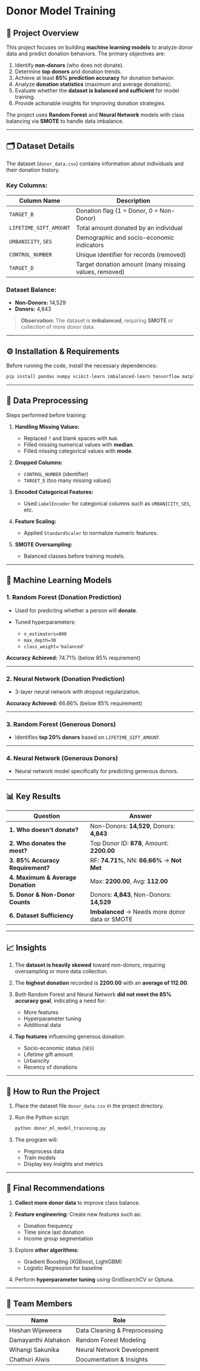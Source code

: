 

# Donor Model Training

## 📌 Project Overview

This project focuses on building **machine learning models** to analyze donor data and predict donation behaviors.
The primary objectives are:

1. Identify **non-donors** (who does not donate).
2. Determine **top donors** and donation trends.
3. Achieve at least **85% prediction accuracy** for donation behavior.
4. Analyze **donation statistics** (maximum and average donations).
5. Evaluate whether the **dataset is balanced and sufficient** for model training.
6. Provide actionable insights for improving donation strategies.

The project uses **Random Forest** and **Neural Network** models with class balancing via **SMOTE** to handle data imbalance.

---

## 🗂 Dataset Details

The dataset (`donor_data.csv`) contains information about individuals and their donation history.

### Key Columns:

| Column Name            | Description                                           |
| ---------------------- | ----------------------------------------------------- |
| `TARGET_B`             | Donation flag (1 = Donor, 0 = Non-Donor)              |
| `LIFETIME_GIFT_AMOUNT` | Total amount donated by an individual                 |
| `URBANICITY`, `SES`    | Demographic and socio-economic indicators             |
| `CONTROL_NUMBER`       | Unique identifier for records (removed)               |
| `TARGET_D`             | Target donation amount (many missing values, removed) |

### Dataset Balance:

* **Non-Donors:** 14,529
* **Donors:** 4,843

> **Observation:**
> The dataset is **imbalanced**, requiring **SMOTE** or collection of more donor data.

---

## ⚙️ Installation & Requirements

Before running the code, install the necessary dependencies:

```bash
pip install pandas numpy scikit-learn imbalanced-learn tensorflow matplotlib seaborn
```

---

## 🧹 Data Preprocessing

Steps performed before training:

1. **Handling Missing Values:**

   * Replaced `?` and blank spaces with `NaN`.
   * Filled missing numerical values with **median**.
   * Filled missing categorical values with **mode**.

2. **Dropped Columns:**

   * `CONTROL_NUMBER` (identifier)
   * `TARGET_D` (too many missing values)

3. **Encoded Categorical Features:**

   * Used `LabelEncoder` for categorical columns such as `URBANICITY`, `SES`, etc.

4. **Feature Scaling:**

   * Applied `StandardScaler` to normalize numeric features.

5. **SMOTE Oversampling:**

   * Balanced classes before training models.

---

## 🤖 Machine Learning Models

### 1. **Random Forest (Donation Prediction)**

* Used for predicting whether a person will **donate**.
* Tuned hyperparameters:

  * `n_estimators=800`
  * `max_depth=30`
  * `class_weight='balanced'`

**Accuracy Achieved:** 74.71% (below 85% requirement)

---

### 2. **Neural Network (Donation Prediction)**

* 3-layer neural network with dropout regularization.

**Accuracy Achieved:** 66.66% (below 85% requirement)

---

### 3. **Random Forest (Generous Donors)**

* Identifies **top 20% donors** based on `LIFETIME_GIFT_AMOUNT`.

---

### 4. **Neural Network (Generous Donors)**

* Neural network model specifically for predicting generous donors.

---

## 📊 Key Results

| **Question**                      | **Answer**                                      |
| --------------------------------- | ----------------------------------------------- |
| **1. Who doesn’t donate?**        | Non-Donors: **14,529**, Donors: **4,843**       |
| **2. Who donates the most?**      | Top Donor ID: **878**, Amount: **2200.00**      |
| **3. 85% Accuracy Requirement?**  | RF: **74.71%**, NN: **66.66%** → **Not Met**    |
| **4. Maximum & Average Donation** | Max: **2200.00**, Avg: **112.00**               |
| **5. Donor & Non-Donor Counts**   | Donors: **4,843**, Non-Donors: **14,529**       |
| **6. Dataset Sufficiency**        | **Imbalanced** → Needs more donor data or SMOTE |

---

## 📈 Insights

1. The **dataset is heavily skewed** toward non-donors, requiring oversampling or more data collection.
2. The **highest donation** recorded is **2200.00** with an **average of 112.00**.
3. Both Random Forest and Neural Network **did not meet the 85% accuracy goal**, indicating a need for:

   * More features
   * Hyperparameter tuning
   * Additional data
4. **Top features** influencing generous donation:

   * Socio-economic status (`SES`)
   * Lifetime gift amount
   * Urbanicity
   * Recency of donations

---

## 🚀 How to Run the Project

1. Place the dataset file `donor_data.csv` in the project directory.
2. Run the Python script:

   ```bash
   python donor_ml_model_trainning.py
   ```
3. The program will:

   * Preprocess data
   * Train models
   * Display key insights and metrics

---

## 📌 Final Recommendations

1. **Collect more donor data** to improve class balance.
2. **Feature engineering:** Create new features such as:

   * Donation frequency
   * Time since last donation
   * Income group segmentation
3. Explore **other algorithms**:

   * Gradient Boosting (XGBoost, LightGBM)
   * Logistic Regression for baseline
4. Perform **hyperparameter tuning** using GridSearchCV or Optuna.

---

## 👥 Team Members

| Name          | Role                          |
| ------------- | ----------------------------- |
| Heshan Wijeweera | Data Cleaning & Preprocessing |
| Damayanthi Alahakon    | Random Forest Modeling        |
| Wihangi Sakunika   | Neural Network Development    |
| Chathuri Alwis    | Documentation & Insights      |


